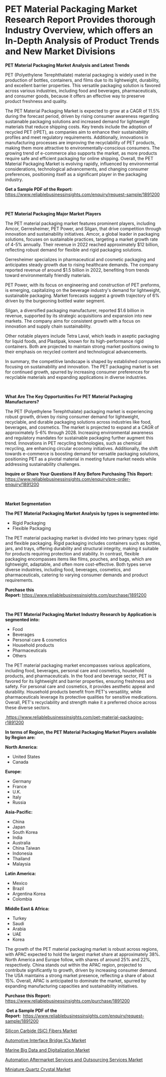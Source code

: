 <p><h1>PET Material Packaging Market Research Report Provides thorough Industry Overview, which offers an In-Depth Analysis of Product Trends and New Market Divisions</h1></p><p><strong>PET Material Packaging Market Analysis and Latest Trends</strong></p>
<p><p>PET (Polyethylene Terephthalate) material packaging is widely used in the production of bottles, containers, and films due to its lightweight, durability, and excellent barrier properties. This versatile packaging solution is favored across various industries, including food and beverages, pharmaceuticals, and consumer goods, because it offers an effective way to preserve product freshness and quality.</p><p>The PET Material Packaging Market is expected to grow at a CAGR of 11.5% during the forecast period, driven by rising consumer awareness regarding sustainable packaging solutions and increased demand for lightweight materials that reduce shipping costs. Key trends include the adoption of recycled PET (rPET), as companies aim to enhance their sustainability profiles and meet regulatory requirements. Additionally, innovations in manufacturing processes are improving the recyclability of PET products, making them more attractive to environmentally-conscious consumers. The growing trend of e-commerce also supports the market, as more products require safe and efficient packaging for online shipping. Overall, the PET Material Packaging Market is evolving rapidly, influenced by environmental considerations, technological advancements, and changing consumer preferences, positioning itself as a significant player in the packaging industry.</p></p>
<p><strong>Get a Sample PDF of the Report:&nbsp;</strong> <a href="https://www.reliablebusinessinsights.com/enquiry/request-sample/1891200?utm_campaign=112&utm_medium=2&utm_source=Github&utm_content=ia&utm_term=28032025&utm_id=pet-material-packaging">https://www.reliablebusinessinsights.com/enquiry/request-sample/1891200</a></p>
<p>&nbsp;</p>
<p><strong>PET Material Packaging Major Market Players</strong></p>
<p><p>The PET material packaging market features prominent players, including Amcor, Gerresheimer, PET Power, and Silgan, that drive competition through innovation and sustainability initiatives. Amcor, a global leader in packaging solutions, focuses on sustainable practices, targeting a market growth rate of 4-5% annually. Their revenue in 2022 reached approximately $12 billion, reflecting robust demand for flexible and rigid packaging solutions.</p><p>Gerresheimer specializes in pharmaceutical and cosmetic packaging and anticipates steady growth due to rising healthcare demands. The company reported revenue of around $1.5 billion in 2022, benefiting from trends toward environmentally friendly materials.</p><p>PET Power, with its focus on engineering and construction of PET preforms, is emerging, capitalizing on the beverage industry's demand for lightweight, sustainable packaging. Market forecasts suggest a growth trajectory of 6% driven by the burgeoning bottled water segment.</p><p>Silgan, a diversified packaging manufacturer, reported $1.6 billion in revenue, supported by its strategic acquisitions and expansion into new markets. The company aims for consistent growth with a focus on innovation and supply chain sustainability.</p><p>Other notable players include Tetra Laval, which leads in aseptic packaging for liquid foods, and Plastipak, known for its high-performance rigid containers. Both are projected to maintain strong market positions owing to their emphasis on recycled content and technological advancements.</p><p>In summary, the competitive landscape is shaped by established companies focusing on sustainability and innovation. The PET packaging market is set for continued growth, spurred by increasing consumer preferences for recyclable materials and expanding applications in diverse industries.</p></p>
<p>&nbsp;</p>
<p><strong>What Are The Key Opportunities For PET Material Packaging Manufacturers?</strong></p>
<p><p>The PET (Polyethylene Terephthalate) packaging market is experiencing robust growth, driven by rising consumer demand for lightweight, recyclable, and durable packaging solutions across industries like food, beverages, and cosmetics. The market is projected to expand at a CAGR of approximately 5-6% through 2028. Increasing environmental awareness and regulatory mandates for sustainable packaging further augment this trend. Innovations in PET recycling technologies, such as chemical recycling, are enhancing circular economy initiatives. Additionally, the shift towards e-commerce is boosting demand for versatile packaging solutions, positioning PET as a pivotal material in meeting future market needs while addressing sustainability challenges.</p></p>
<p><strong>Inquire or Share Your Questions If Any Before Purchasing This Report:</strong> <a href="https://www.reliablebusinessinsights.com/enquiry/pre-order-enquiry/1891200?utm_campaign=112&utm_medium=2&utm_source=Github&utm_content=ia&utm_term=28032025&utm_id=pet-material-packaging">https://www.reliablebusinessinsights.com/enquiry/pre-order-enquiry/1891200</a></p>
<p>&nbsp;</p>
<p><strong>Market Segmentation</strong></p>
<p><strong>The PET Material Packaging Market Analysis by types is segmented into:</strong></p>
<p><ul><li>Rigid Packaging</li><li>Flexible Packaging</li></ul></p>
<p><p>The PET material packaging market is divided into two primary types: rigid and flexible packaging. Rigid packaging includes containers such as bottles, jars, and trays, offering durability and structural integrity, making it suitable for products requiring protection and stability. In contrast, flexible packaging encompasses items like films, pouches, and bags, which are lightweight, adaptable, and often more cost-effective. Both types serve diverse industries, including food, beverages, cosmetics, and pharmaceuticals, catering to varying consumer demands and product requirements.</p></p>
<p><strong>Purchase this Report:&nbsp;</strong><a href="https://www.reliablebusinessinsights.com/purchase/1891200?utm_campaign=112&utm_medium=2&utm_source=Github&utm_content=ia&utm_term=28032025&utm_id=pet-material-packaging">https://www.reliablebusinessinsights.com/purchase/1891200</a></p>
<p>&nbsp;</p>
<p><strong>The PET Material Packaging Market Industry Research by Application is segmented into:</strong></p>
<p><ul><li>Food</li><li>Beverages</li><li>Personal care & cosmetics</li><li>Household products</li><li>Pharmaceuticals</li><li>Others</li></ul></p>
<p><p>The PET material packaging market encompasses various applications, including food, beverages, personal care and cosmetics, household products, and pharmaceuticals. In the food and beverage sector, PET is favored for its lightweight and barrier properties, ensuring freshness and safety. For personal care and cosmetics, it provides aesthetic appeal and durability. Household products benefit from PET's versatility, while pharmaceuticals leverage its protective qualities for sensitive medications. Overall, PET's recyclability and strength make it a preferred choice across these diverse sectors.</p></p>
<p><a href="https://www.reliablebusinessinsights.com/pet-material-packaging-r1891200?utm_campaign=112&utm_medium=2&utm_source=Github&utm_content=ia&utm_term=28032025&utm_id=pet-material-packaging">&nbsp;https://www.reliablebusinessinsights.com/pet-material-packaging-r1891200</a></p>
<p><strong>In terms of Region, the PET Material Packaging Market Players available by Region are:</strong></p>
<p>
    <p> <strong> North America: </strong>
        <ul>
            <li>United States</li>
            <li>Canada</li>
        </ul>
        </p> 
    <p> <strong> Europe: </strong>
        <ul>
            <li>Germany</li>
            <li>France</li>
            <li>U.K.</li>
            <li>Italy</li>
            <li>Russia</li>
        </ul>
        </p> 
    <p> <strong> Asia-Pacific: </strong>
        <ul>
            <li>China</li>
            <li>Japan</li>
            <li>South Korea</li>
            <li>India</li>
            <li>Australia</li>
            <li>China Taiwan</li>
            <li>Indonesia</li>
            <li>Thailand</li>
            <li>Malaysia</li>
        </ul>
        </p> 
    <p> <strong> Latin America: </strong>
        <ul>
            <li>Mexico</li>
            <li>Brazil</li>
            <li>Argentina Korea</li>
            <li>Colombia</li>
        </ul>
        </p> 
    <p> <strong> Middle East & Africa: </strong>
        <ul>
            <li>Turkey</li>
            <li>Saudi</li>
            <li>Arabia</li>
            <li>UAE</li>
            <li>Korea</li>
        </ul>
    </p>
    </p>
<p><p>The growth of the PET material packaging market is robust across regions, with APAC expected to hold the largest market share at approximately 38%. North America and Europe follow, with shares of around 25% and 22%, respectively. China stands out within the APAC region, projected to contribute significantly to growth, driven by increasing consumer demand. The USA maintains a strong market presence, reflecting a share of about 15%. Overall, APAC is anticipated to dominate the market, spurred by expanding manufacturing capacities and sustainability initiatives.</p></p>
<p><strong>Purchase this Report: </strong><a href="https://www.reliablebusinessinsights.com/purchase/1891200?utm_campaign=112&utm_medium=2&utm_source=Github&utm_content=ia&utm_term=28032025&utm_id=pet-material-packaging">https://www.reliablebusinessinsights.com/purchase/1891200</a></p>
<p>&nbsp;<strong>Get a Sample PDF of the Report:&nbsp;&nbsp;</strong><a href="https://www.reliablebusinessinsights.com/enquiry/request-sample/1891200?utm_campaign=112&utm_medium=2&utm_source=Github&utm_content=ia&utm_term=28032025&utm_id=pet-material-packaging">https://www.reliablebusinessinsights.com/enquiry/request-sample/1891200</a></p>
<p><strong></strong></p>
<p><p><a href="https://github.com/totrisammir/Market-Research-Report-List-1/blob/main/silicon-carbide-sic-fibers-market.md?utm_campaign=112&utm_medium=2&utm_source=Github&utm_content=ia&utm_term=28032025&utm_id=pet-material-packaging">Silicon Carbide (SiC) Fibers Market</a></p><p><a href="https://github.com/latilsmickl8/Market-Research-Report-List-1/blob/main/automotive-interface-bridge-ics-market.md?utm_campaign=112&utm_medium=2&utm_source=Github&utm_content=ia&utm_term=28032025&utm_id=pet-material-packaging">Automotive Interface Bridge ICs Market</a></p><p><a href="https://github.com/bhuraoutenc8/Market-Research-Report-List-1/blob/main/marine-big-data-and-digitalization-market.md?utm_campaign=112&utm_medium=2&utm_source=Github&utm_content=ia&utm_term=28032025&utm_id=pet-material-packaging">Marine Big Data and Digitalization Market</a></p><p><a href="https://github.com/guyerkanakwu/Market-Research-Report-List-1/blob/main/automation-aftermarket-services-and-outsourcing-services-market.md?utm_campaign=112&utm_medium=2&utm_source=Github&utm_content=ia&utm_term=28032025&utm_id=pet-material-packaging">Automation Aftermarket Services and Outsourcing Services Market</a></p><p><a href="https://github.com/tandepinho3p/Market-Research-Report-List-1/blob/main/miniature-quartz-crystal-market.md?utm_campaign=112&utm_medium=2&utm_source=Github&utm_content=ia&utm_term=28032025&utm_id=pet-material-packaging">Miniature Quartz Crystal Market</a></p></p>